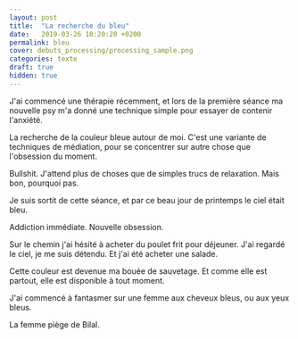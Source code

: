 ```yaml
---
layout: post
title:  "La recherche du bleu"
date:   2019-03-26 10:20:20 +0200
permalink: bleu
cover: debuts_processing/processing_sample.png
categories: texte
draft: true
hidden: true
---
```


J'ai commencé une thérapie récemment, et lors de la première séance ma nouvelle psy m'a donné une technique simple pour essayer de contenir l'anxiété.

La recherche de la couleur bleue autour de moi. C'est une variante de techniques de médiation, pour se concentrer sur autre chose que l'obsession du moment.


Bullshit. J'attend plus de choses que de simples trucs de relaxation. Mais bon, pourquoi pas.

Je suis sortit de cette séance, et par ce beau jour de printemps le ciel était bleu.


Addiction immédiate. Nouvelle obsession.

Sur le chemin j'ai hésité à acheter du poulet frit pour déjeuner. J'ai regardé le ciel, je me suis détendu. Et j'ai été acheter une salade.

Cette couleur est devenue ma bouée de sauvetage. Et comme elle est partout, elle est disponible à tout moment.

J'ai commencé à fantasmer sur une femme aux cheveux bleus, ou aux yeux bleus.

La femme piège de Bilal.